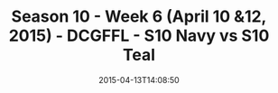 ---
title: Season 10 - Week 6 (April 10 &12, 2015) - DCGFFL - S10 Navy vs S10 Teal
teams-score:
- team: _teams/s10-navy.md
  score:
- team: _teams/s10-teal.md
  score: 14
mvp: Mike C. (Navy), Tim S. (Teal)
game-ball: N/A
season: 10
week: 6
date: '2015-04-13T14:08:50'
pageid: season-10-week-six-4433-vs-4446
---